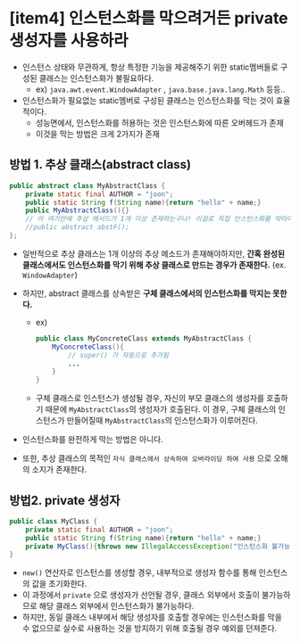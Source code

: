 # [item4] 인스턴스화를 막으려거든 private 생성자를 사용하라

* 인스턴스 상태와 무관하게, 항상 특정한 기능을 제공해주기 위한 static멤버들로 구성된 클래스는 인스턴스화가 불필요하다. 
	* ex) `java.awt.event.WindowAdapter` , `java.base.java.lang.Math` 등등..
* 인스턴스화가 필요없는 static멤버로 구성된 클래스는 인스턴스화를 막는 것이 효율적이다.
	* 성능면에서, 인스턴스화를 허용하는 것은 인스턴스화에 따른 오버헤드가 존재
	* 이것을 막는 방법은 크게 2가지가 존재



## 방법 1. 추상 클래스(abstract class)

```java
public abstract class MyAbstractClass {
	private static final AUTHOR = "joon";
   	public static String f(String name){return "hello" + name;}
    public MyAbstractClass(){}
    // 아 여기안에 추상 메서드가 1개 이상 존재하는구나! 이걸로 직접 인스턴스화를 막아야겠다
    //public abstract abstF();
};
```

* 일반적으로 추상 클래스는 1개 이상의 추상 메소드가 존재해야하지만, **간혹 완성된 클래스에서도 인스턴스화를 막기 위해 추상 클래스로 만드는 경우가 존재한다.** (ex. `WindowAdapter`)

* 하지만, abstract 클래스를 상속받은 **구체 클래스에서의 인스턴스화를 막지는 못한다.**

	* ex)

		```java
		public class MyConcreteClass extends MyAbstractClass {
		    MyConcreteClass(){
		    	// super() 가 자동으로 추가됨
		        ...
		    }
		}
		```

	* 구체 클래스로 인스턴스가 생성될 경우, 자신의 부모 클래스의 생성자를 호출하기 때문에 `MyAbstractClass`의 생성자가 호출된다. 이 경우, 구체 클래스의 인스턴스가 만들어질때 `MyAbstractClass`의 인스턴스화가 이루어진다.

* 인스턴스화를 완전하게 막는 방법은 아니다.

* 또한, 추상 클래스의 목적인 `자식 클래스에서 상속하여 오버라이딩 하여 사용` 으로 오해의 소지가 존재한다.

## 방법2. private 생성자

```java
public class MyClass {
    private static final AUTHOR = "joon";
    public static String f(String name){return "hello" + name;}
    private MyClass(){throws new IllegalAccessException("인스턴스화 불가능");} // !!!
}
```

* `new()` 연산자로 인스턴스를 생성할 경우, 내부적으로 생성자 함수를 통해 인스턴스의 값을 초기화한다.
* 이 과정에서 `private` 으로 생성자가 선언될 경우, 클래스 외부에서 호출이 불가능하므로 해당 클래스 외부에서 인스턴스화가 불가능하다.
* 하지만, 동일 클래스 내부에서 해당 생성자를 호출할 경우에는 인스턴스화를 막을 수 없으므로 실수로 사용하는 것을 방지하기 위해 호출될 경우 예외를 던져준다.


